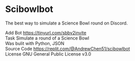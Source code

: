 Scibowlbot
=============

The best way to simulate a Science Bowl round on Discord.


Add Bot	https://tinyurl.com/sbbv2invite	 <br>
Task	Simulate a round of a Science Bowl<br>
Was bulit with	Python, JSON<br>
Source Code	https://replit.com/@AndrewChen51/scibowlbot<br>
License	GNU General Public License v3.0<br>
